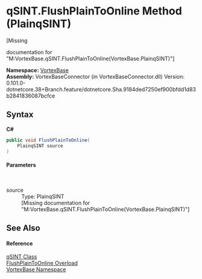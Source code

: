 # qSINT.FlushPlainToOnline Method (PlainqSINT)
 

\[Missing <summary> documentation for "M:VortexBase.qSINT.FlushPlainToOnline(VortexBase.PlainqSINT)"\]

**Namespace:**&nbsp;<a href="N_VortexBase.md">VortexBase</a><br />**Assembly:**&nbsp;VortexBaseConnector (in VortexBaseConnector.dll) Version: 0.101.0-dotnetcore.38+Branch.feature/dotnetcore.Sha.9184ded7250ef900bfdd1d83b2841836087bcfce

## Syntax

**C#**<br />
``` C#
public void FlushPlainToOnline(
	PlainqSINT source
)
```


#### Parameters
&nbsp;<dl><dt>source</dt><dd>Type: PlainqSINT<br />\[Missing <param name="source"/> documentation for "M:VortexBase.qSINT.FlushPlainToOnline(VortexBase.PlainqSINT)"\]</dd></dl>

## See Also


#### Reference
<a href="T_VortexBase_qSINT.md">qSINT Class</a><br /><a href="Overload_VortexBase_qSINT_FlushPlainToOnline.md">FlushPlainToOnline Overload</a><br /><a href="N_VortexBase.md">VortexBase Namespace</a><br />